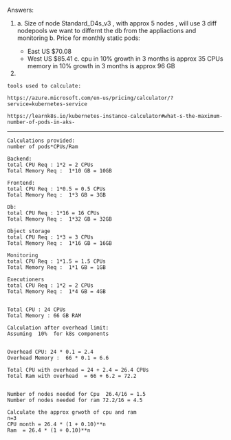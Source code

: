 Answers:


1.
	a. Size of node Standard_D4s_v3 , with approx 5 nodes , will use 3 diff nodepools we want to differnt the db from the appliactions and monitoring
	b. Price for monthly static pods:
	* East US $70.08
	* West US $85.41
	c. cpu in 10% growth in 3 months is  approx 35 CPUs 
	memory in 10% growth in 3 months is approx 96 GB


2.


	tools used to calculate:

	https://azure.microsoft.com/en-us/pricing/calculator/?service=kubernetes-service

	https://learnk8s.io/kubernetes-instance-calculator#what-s-the-maximum-number-of-pods-in-aks-
------------------------------------------------------------------------------ 
  
	Calculations provided:
	number of pods*CPUs/Ram
	
	Backend:
	total CPU Req : 1*2 = 2 CPUs
	Total Memory Req :  1*10 GB = 10GB
	
	Frontend:
	total CPU Req : 1*0.5 = 0.5 CPUs
	Total Memory Req :  1*3 GB = 3GB
	
	Db:
	total CPU Req : 1*16 = 16 CPUs
	Total Memory Req :  1*32 GB = 32GB
	
	Object storage
	total CPU Req : 1*3 = 3 CPUs
	Total Memory Req :  1*16 GB = 16GB
	
	Monitoring
	total CPU Req : 1*1.5 = 1.5 CPUs
	Total Memory Req :  1*1 GB = 1GB
	
	Executioners
	total CPU Req : 1*2 = 2 CPUs
	Total Memory Req :  1*4 GB = 4GB
	
	
	Total CPU : 24 CPUs
	Total Memory : 66 GB RAM 
	
	Calculation after overhead limit:
	Assuming  10%  for k8s components
	
	
	Overhead CPU: 24 * 0.1 = 2.4
	Overhead Memory :  66 * 0.1 = 6.6 
	
	Total CPU with overhead = 24 + 2.4 = 26.4 CPUs
	Total Ram with overhead  = 66 + 6.2 = 72.2
	
	
	Number of nodes needed for Cpu  26.4/16 = 1.5
	Number of nodes needed for ram 72.2/16 = 4.5 
	
	Calculate the approx grwoth of cpu and ram
	n=3 
	CPU month = 26.4 * (1 + 0.10)**n
	Ram  = 26.4 * (1 + 0.10)**n  
	
	
